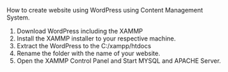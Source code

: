 How to create website using WordPress using Content Management System.
1. Download WordPress including the XAMMP 
2. Install the XAMMP installer to your respective machine.
3. Extract the WordPress to the C:/xampp/htdocs
4. Rename the folder with the name of your website.
5. Open the XAMMP Control Panel and Start MYSQL and APACHE Server.

